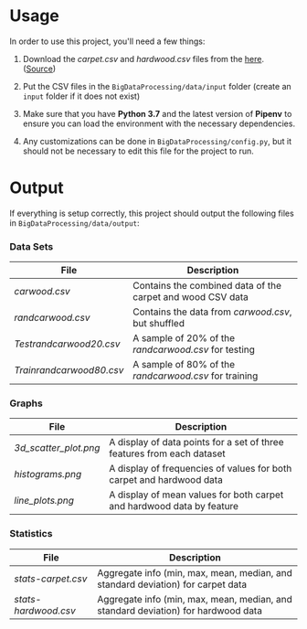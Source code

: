 Usage
=====

In order to use this project, you'll need a few things:

1. Download the *carpet.csv* and *hardwood.csv* files from the [here](https://www.uncg.edu/cmp/downloads/files/CH3.rar). 
([Source](https://github.com/Matmorcat/BigDataProcessing/blob/master/data/source.txt))

2. Put the CSV files in the `BigDataProcessing/data/input` folder (create an `input` folder if it does not exist)

3. Make sure that you have **Python 3.7** and the latest version of **Pipenv** to ensure you can load the environment
with the necessary dependencies.

4. Any customizations can be done in `BigDataProcessing/config.py`, but it should not be necessary to edit this file for 
the project to run.


Output
=====

If everything is setup correctly, this project should output the following files in `BigDataProcessing/data/output`:

### Data Sets

 File                    | Description 
 ----------------------- | -----------------------------------------------------------
*carwood.csv*            | Contains the combined data of the carpet and wood CSV data
*randcarwood.csv*        | Contains the data from *carwood.csv*, but shuffled
*Testrandcarwood20.csv*  | A sample of 20% of the *randcarwood.csv* for testing
*Trainrandcarwood80.csv* | A sample of 80% of the *randcarwood.csv* for training

### Graphs

 File                    | Description 
 ----------------------- | -----------------------------------------------------------
*3d_scatter_plot.png*    | A display of data points for a set of three features from each dataset
*histograms.png*         | A display of frequencies of values for both carpet and hardwood data
*line_plots.png*         | A display of mean values for both carpet and hardwood data by feature

### Statistics

 File                    | Description 
 ----------------------- | -----------------------------------------------------------
*stats-carpet.csv*       | Aggregate info (min, max, mean, median, and standard deviation) for carpet data
*stats-hardwood.csv*     | Aggregate info (min, max, mean, median, and standard deviation) for hardwood data